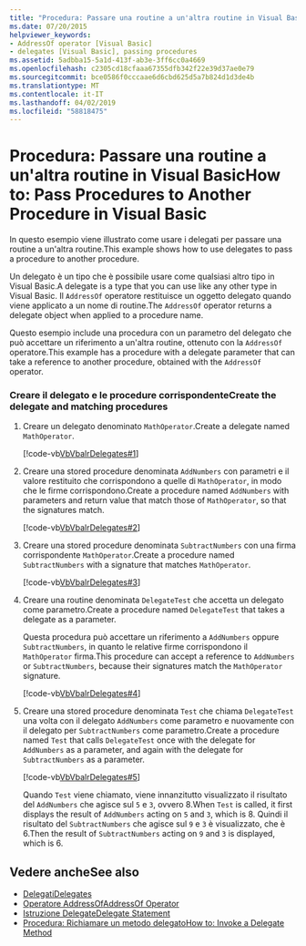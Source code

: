 ```yaml
---
title: "Procedura: Passare una routine a un'altra routine in Visual Basic"
ms.date: 07/20/2015
helpviewer_keywords:
- AddressOf operator [Visual Basic]
- delegates [Visual Basic], passing procedures
ms.assetid: 5adbba15-5a1d-413f-ab3e-3ff6cc0a4669
ms.openlocfilehash: c2305cd18cfaaa67355dfb342f22e39d37ae0e79
ms.sourcegitcommit: bce0586f0cccaae6d6cbd625d5a7b824d1d3de4b
ms.translationtype: MT
ms.contentlocale: it-IT
ms.lasthandoff: 04/02/2019
ms.locfileid: "58818475"
---
```

# <a name="how-to-pass-procedures-to-another-procedure-in-visual-basic"></a><span data-ttu-id="5b25f-102">Procedura: Passare una routine a un'altra routine in Visual Basic</span><span class="sxs-lookup"><span data-stu-id="5b25f-102">How to: Pass Procedures to Another Procedure in Visual Basic</span></span>
<span data-ttu-id="5b25f-103">In questo esempio viene illustrato come usare i delegati per passare una routine a un'altra routine.</span><span class="sxs-lookup"><span data-stu-id="5b25f-103">This example shows how to use delegates to pass a procedure to another procedure.</span></span>  
  
 <span data-ttu-id="5b25f-104">Un delegato è un tipo che è possibile usare come qualsiasi altro tipo in Visual Basic.</span><span class="sxs-lookup"><span data-stu-id="5b25f-104">A delegate is a type that you can use like any other type in Visual Basic.</span></span> <span data-ttu-id="5b25f-105">Il `AddressOf` operatore restituisce un oggetto delegato quando viene applicato a un nome di routine.</span><span class="sxs-lookup"><span data-stu-id="5b25f-105">The `AddressOf` operator returns a delegate object when applied to a procedure name.</span></span>  
  
 <span data-ttu-id="5b25f-106">Questo esempio include una procedura con un parametro del delegato che può accettare un riferimento a un'altra routine, ottenuto con la `AddressOf` operatore.</span><span class="sxs-lookup"><span data-stu-id="5b25f-106">This example has a procedure with a delegate parameter that can take a reference to another procedure, obtained with the `AddressOf` operator.</span></span>  
  
### <a name="create-the-delegate-and-matching-procedures"></a><span data-ttu-id="5b25f-107">Creare il delegato e le procedure corrispondente</span><span class="sxs-lookup"><span data-stu-id="5b25f-107">Create the delegate and matching procedures</span></span>  
  
1.  <span data-ttu-id="5b25f-108">Creare un delegato denominato `MathOperator`.</span><span class="sxs-lookup"><span data-stu-id="5b25f-108">Create a delegate named `MathOperator`.</span></span>  
  
     [!code-vb[VbVbalrDelegates#1](~/samples/snippets/visualbasic/VS_Snippets_VBCSharp/VbVbalrDelegates/VB/Class1.vb#1)]  
  
2.  <span data-ttu-id="5b25f-109">Creare una stored procedure denominata `AddNumbers` con parametri e il valore restituito che corrispondono a quelle di `MathOperator`, in modo che le firme corrispondono.</span><span class="sxs-lookup"><span data-stu-id="5b25f-109">Create a procedure named `AddNumbers` with parameters and return value that match those of `MathOperator`, so that the signatures match.</span></span>  
  
     [!code-vb[VbVbalrDelegates#2](~/samples/snippets/visualbasic/VS_Snippets_VBCSharp/VbVbalrDelegates/VB/Class1.vb#2)]  
  
3.  <span data-ttu-id="5b25f-110">Creare una stored procedure denominata `SubtractNumbers` con una firma corrispondente `MathOperator`.</span><span class="sxs-lookup"><span data-stu-id="5b25f-110">Create a procedure named `SubtractNumbers` with a signature that matches `MathOperator`.</span></span>  
  
     [!code-vb[VbVbalrDelegates#3](~/samples/snippets/visualbasic/VS_Snippets_VBCSharp/VbVbalrDelegates/VB/Class1.vb#3)]  
  
4.  <span data-ttu-id="5b25f-111">Creare una routine denominata `DelegateTest` che accetta un delegato come parametro.</span><span class="sxs-lookup"><span data-stu-id="5b25f-111">Create a procedure named `DelegateTest` that takes a delegate as a parameter.</span></span>  
  
     <span data-ttu-id="5b25f-112">Questa procedura può accettare un riferimento a `AddNumbers` oppure `SubtractNumbers`, in quanto le relative firme corrispondono il `MathOperator` firma.</span><span class="sxs-lookup"><span data-stu-id="5b25f-112">This procedure can accept a reference to `AddNumbers` or `SubtractNumbers`, because their signatures match the `MathOperator` signature.</span></span>  
  
     [!code-vb[VbVbalrDelegates#4](~/samples/snippets/visualbasic/VS_Snippets_VBCSharp/VbVbalrDelegates/VB/Class1.vb#4)]  
  
5.  <span data-ttu-id="5b25f-113">Creare una stored procedure denominata `Test` che chiama `DelegateTest` una volta con il delegato `AddNumbers` come parametro e nuovamente con il delegato per `SubtractNumbers` come parametro.</span><span class="sxs-lookup"><span data-stu-id="5b25f-113">Create a procedure named `Test` that calls `DelegateTest` once with the delegate for `AddNumbers` as a parameter, and again with the delegate for `SubtractNumbers` as a parameter.</span></span>  
  
     [!code-vb[VbVbalrDelegates#5](~/samples/snippets/visualbasic/VS_Snippets_VBCSharp/VbVbalrDelegates/VB/Class1.vb#5)]  
  
     <span data-ttu-id="5b25f-114">Quando `Test` viene chiamato, viene innanzitutto visualizzato il risultato del `AddNumbers` che agisce sul `5` e `3`, ovvero 8.</span><span class="sxs-lookup"><span data-stu-id="5b25f-114">When `Test` is called, it first displays the result of `AddNumbers` acting on `5` and `3`, which is 8.</span></span> <span data-ttu-id="5b25f-115">Quindi il risultato del `SubtractNumbers` che agisce sul `9` e `3` è visualizzato, che è 6.</span><span class="sxs-lookup"><span data-stu-id="5b25f-115">Then the result of `SubtractNumbers` acting on `9` and `3` is displayed, which is 6.</span></span>  
  
## <a name="see-also"></a><span data-ttu-id="5b25f-116">Vedere anche</span><span class="sxs-lookup"><span data-stu-id="5b25f-116">See also</span></span>

- [<span data-ttu-id="5b25f-117">Delegati</span><span class="sxs-lookup"><span data-stu-id="5b25f-117">Delegates</span></span>](../../../../visual-basic/programming-guide/language-features/delegates/index.md)
- [<span data-ttu-id="5b25f-118">Operatore AddressOf</span><span class="sxs-lookup"><span data-stu-id="5b25f-118">AddressOf Operator</span></span>](../../../../visual-basic/language-reference/operators/addressof-operator.md)
- [<span data-ttu-id="5b25f-119">Istruzione Delegate</span><span class="sxs-lookup"><span data-stu-id="5b25f-119">Delegate Statement</span></span>](../../../../visual-basic/language-reference/statements/delegate-statement.md)
- [<span data-ttu-id="5b25f-120">Procedura: Richiamare un metodo delegato</span><span class="sxs-lookup"><span data-stu-id="5b25f-120">How to: Invoke a Delegate Method</span></span>](../../../../visual-basic/programming-guide/language-features/delegates/how-to-invoke-a-delegate-method.md)
